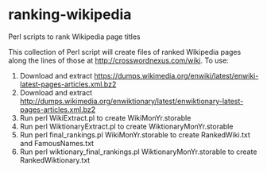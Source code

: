 # ranking-wikipedia
Perl scripts to rank Wikipedia page titles

This collection of Perl script will create files of ranked WIkipedia pages along the lines of those at http://crosswordnexus.com/wiki.  To use:

1. Download and extract https://dumps.wikimedia.org/enwiki/latest/enwiki-latest-pages-articles.xml.bz2
2. Download and extract http://dumps.wikimedia.org/enwiktionary/latest/enwiktionary-latest-pages-articles.xml.bz2
3. Run perl WikiExtract.pl to create WikiMonYr.storable
4. Run perl WiktionaryExtract.pl to create WiktionaryMonYr.storable
5. Run perl final_rankings.pl WikiMonYr.storable to create RankedWiki.txt and FamousNames.txt
6. Run perl wiktionary_final_rankings.pl WiktionaryMonYr.storable to create RankedWiktionary.txt
